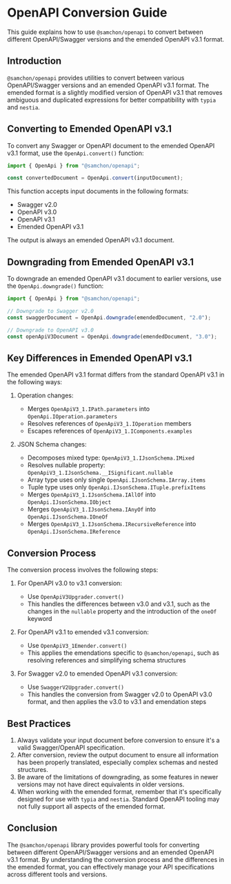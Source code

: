 # OpenAPI Conversion Guide

This guide explains how to use `@samchon/openapi` to convert between different OpenAPI/Swagger versions and the emended OpenAPI v3.1 format.

## Introduction

`@samchon/openapi` provides utilities to convert between various OpenAPI/Swagger versions and an emended OpenAPI v3.1 format. The emended format is a slightly modified version of OpenAPI v3.1 that removes ambiguous and duplicated expressions for better compatibility with `typia` and `nestia`.

## Converting to Emended OpenAPI v3.1

To convert any Swagger or OpenAPI document to the emended OpenAPI v3.1 format, use the `OpenApi.convert()` function:

```typescript
import { OpenApi } from "@samchon/openapi";

const convertedDocument = OpenApi.convert(inputDocument);
```

This function accepts input documents in the following formats:
- Swagger v2.0
- OpenAPI v3.0
- OpenAPI v3.1
- Emended OpenAPI v3.1

The output is always an emended OpenAPI v3.1 document.

## Downgrading from Emended OpenAPI v3.1

To downgrade an emended OpenAPI v3.1 document to earlier versions, use the `OpenApi.downgrade()` function:

```typescript
import { OpenApi } from "@samchon/openapi";

// Downgrade to Swagger v2.0
const swaggerDocument = OpenApi.downgrade(emendedDocument, "2.0");

// Downgrade to OpenAPI v3.0
const openApiV3Document = OpenApi.downgrade(emendedDocument, "3.0");
```

## Key Differences in Emended OpenAPI v3.1

The emended OpenAPI v3.1 format differs from the standard OpenAPI v3.1 in the following ways:

1. Operation changes:
   - Merges `OpenApiV3_1.IPath.parameters` into `OpenApi.IOperation.parameters`
   - Resolves references of `OpenApiV3_1.IOperation` members
   - Escapes references of `OpenApiV3_1.IComponents.examples`

2. JSON Schema changes:
   - Decomposes mixed type: `OpenApiV3_1.IJsonSchema.IMixed`
   - Resolves nullable property: `OpenApiV3_1.IJsonSchema.__ISignificant.nullable`
   - Array type uses only single `OpenApi.IJsonSchema.IArray.items`
   - Tuple type uses only `OpenApi.IJsonSchema.ITuple.prefixItems`
   - Merges `OpenApiV3_1.IJsonSchema.IAllOf` into `OpenApi.IJsonSchema.IObject`
   - Merges `OpenApiV3_1.IJsonSchema.IAnyOf` into `OpenApi.IJsonSchema.IOneOf`
   - Merges `OpenApiV3_1.IJsonSchema.IRecursiveReference` into `OpenApi.IJsonSchema.IReference`

## Conversion Process

The conversion process involves the following steps:

1. For OpenAPI v3.0 to v3.1 conversion:
   - Use `OpenApiV3Upgrader.convert()`
   - This handles the differences between v3.0 and v3.1, such as the changes in the `nullable` property and the introduction of the `oneOf` keyword

2. For OpenAPI v3.1 to emended v3.1 conversion:
   - Use `OpenApiV3_1Emender.convert()`
   - This applies the emendations specific to `@samchon/openapi`, such as resolving references and simplifying schema structures

3. For Swagger v2.0 to emended OpenAPI v3.1 conversion:
   - Use `SwaggerV2Upgrader.convert()`
   - This handles the conversion from Swagger v2.0 to OpenAPI v3.0 format, and then applies the v3.0 to v3.1 and emendation steps

## Best Practices

1. Always validate your input document before conversion to ensure it's a valid Swagger/OpenAPI specification.
2. After conversion, review the output document to ensure all information has been properly translated, especially complex schemas and nested structures.
3. Be aware of the limitations of downgrading, as some features in newer versions may not have direct equivalents in older versions.
4. When working with the emended format, remember that it's specifically designed for use with `typia` and `nestia`. Standard OpenAPI tooling may not fully support all aspects of the emended format.

## Conclusion

The `@samchon/openapi` library provides powerful tools for converting between different OpenAPI/Swagger versions and an emended OpenAPI v3.1 format. By understanding the conversion process and the differences in the emended format, you can effectively manage your API specifications across different tools and versions.